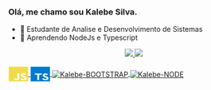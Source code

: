 ### Olá, me chamo sou Kalebe Silva.
- 🔭 Estudante de Analise e Desenvolvimento de Sistemas
- 🌱 Aprendendo NodeJs e Typescript
<div align="center">
  <a href="https://github.com/Kalebes1">
  <img height="180em" src="https://github-readme-stats.vercel.app/api?username=Kalebes1&show_icons=true&theme=dracula&include_all_commits=true&count_private=true"/>
  <img height="180em" src="https://github-readme-stats.vercel.app/api/top-langs/?username=Kalebes1&layout=compact&langs_count=7&theme=dracula"/>
</div>
  <div style="display: inline_block"><br>
  <img align="center" alt="Kalebe-Js" height="30" width="40" src="https://raw.githubusercontent.com/devicons/devicon/master/icons/javascript/javascript-plain.svg">
  <img align="center" alt="Kalebe-Ts" height="30" width="40" src="https://raw.githubusercontent.com/devicons/devicon/master/icons/typescript/typescript-plain.svg">
  <img align="center" alt="Kalebe-BOOTSTRAP" height="30" width="40" src="https://cdn.jsdelivr.net/gh/devicons/devicon/icons/bootstrap/bootstrap-original.svg">
  <img align="center" alt="Kalebe-NODE" height="30" width="40" src="https://cdn.jsdelivr.net/gh/devicons/devicon/icons/nodejs/nodejs-original.svg">
</div>

